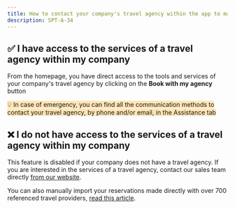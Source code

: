 ```yaml
---
title: How to contact your company's travel agency within the app to make a reservation?
description: SPT-A-34
---
```


## ✅ I have access to the services of a travel agency within my company

From the homepage, you have direct access to the tools and services of your company's travel agency by clicking on the **Book with my agency** button

<span style="background-color:moccasin;">💡 In case of emergency, you can find all the communication methods to contact your travel agency, by phone and/or email, in the Assistance tab</span>

## ❌ I do not have access to the services of a travel agency within my company

This feature is disabled if your company does not have a travel agency. If you are interested in the services of a travel agency, contact our sales team directly [from our website](https://htoh.io/contact).



You can also manually import your reservations made directly with over 700 referenced travel providers, [read this article](/en/htoh-trip-connect/booking-from-agency-not-imported).